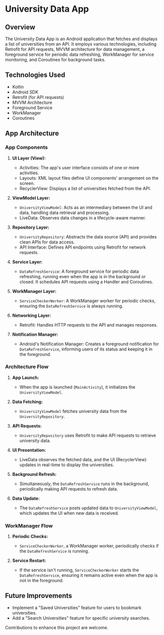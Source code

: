 # University Data App

## Overview

The University Data App is an Android application that fetches and displays a list of universities from an API. It employs various technologies, including Retrofit for API requests, MVVM architecture for data management, a foreground service for periodic data refreshing, WorkManager for service monitoring, and Coroutines for background tasks.

## Technologies Used

- Kotlin
- Android SDK
- Retrofit (for API requests)
- MVVM Architecture
- Foreground Service
- WorkManager
- Coroutines

## App Architecture

### App Components

1. **UI Layer (View):**
   - Activities: The app's user interface consists of one or more activities.
   - Layouts: XML layout files define UI components' arrangement on the screen.
   - RecyclerView: Displays a list of universities fetched from the API.

2. **ViewModel Layer:**
   - `UniversityViewModel`: Acts as an intermediary between the UI and data, handling data retrieval and processing.
   - LiveData: Observes data changes in a lifecycle-aware manner.

3. **Repository Layer:**
   - `UniversityRepository`: Abstracts the data source (API) and provides clean APIs for data access.
   - API Interface: Defines API endpoints using Retrofit for network requests.

4. **Service Layer:**
   - `DataRefreshService`: A foreground service for periodic data refreshing, running even when the app is in the background or closed. It schedules API requests using a Handler and Coroutines.

5. **WorkManager Layer:**
   - `ServiceCheckerWorker`: A WorkManager worker for periodic checks, ensuring the `DataRefreshService` is always running.

6. **Networking Layer:**
   - Retrofit: Handles HTTP requests to the API and manages responses.

7. **Notification Manager:**
   - Android's Notification Manager: Creates a foreground notification for `DataRefreshService`, informing users of its status and keeping it in the foreground.

### Architecture Flow

1. **App Launch:**
   - When the app is launched (`MainActivity`), it initializes the `UniversityViewModel`.

2. **Data Fetching:**
   - `UniversityViewModel` fetches university data from the `UniversityRepository`.

3. **API Requests:**
   - `UniversityRepository` uses Retrofit to make API requests to retrieve university data.

4. **UI Presentation:**
   - LiveData observes the fetched data, and the UI (RecyclerView) updates in real-time to display the universities.

5. **Background Refresh:**
   - Simultaneously, the `DataRefreshService` runs in the background, periodically making API requests to refresh data.

6. **Data Update:**
   - The `DataRefreshService` posts updated data to `UniversityViewModel`, which updates the UI when new data is received.

### WorkManager Flow

1. **Periodic Checks:**
   - `ServiceCheckerWorker`, a WorkManager worker, periodically checks if the `DataRefreshService` is running.

2. **Service Restart:**
   - If the service isn't running, `ServiceCheckerWorker` starts the `DataRefreshService`, ensuring it remains active even when the app is not in the foreground.

## Future Improvements

- Implement a "Saved Universities" feature for users to bookmark universities.
- Add a "Search Universities" feature for specific university searches.

Contributions to enhance this project are welcome.

